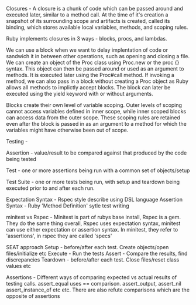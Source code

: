 Closures - A closure is a chunk of code which can be passed around and executed later, similar to a method call.  At the time of it's creation a snapshot of its surrounding scope and artifacts is created, called its binding, which stores available local variables, methods, and scoping rules.

Ruby implements closures in 3 ways - blocks, procs, and lambdas.

We can use a block when we want to delay implentation of code or sandwich it in between other operations, such as opening and closing a file.  We can create an object of the Proc class using Proc.new or the proc {} syntax.  This object can then be passed around or used as an argument to methods.  It is executed later using the Proc#call method.  If invoking a method, we can also pass in a block without creating a Proc object as Ruby allows all methods to implictly accept blocks.  The block can later be executed using the yield keyword with or without arguments.

Blocks create their own level of variable scoping.  Outer levels of scoping cannot access variables defined in inner scope, while inner scoped blocks can access data from the outer scope.  These scoping rules are retained even after the block is passed in as an argument to a method for which the variables might have otherwise been out of scope.

Testing - 

Assertion - value/result to be compared against that produced by the code being tested

Test - one or more assertions being run with a common set of objects/setup

Test Suite - one or more tests being run, with setup and teardown being executed prior to and after each run.

Expectation Syntax - Rspec style describe using DSL language 
Assertion Syntax - Ruby 'Method Definition' sytle test writing

minitest vs Rspec - Minitest is part of rubys base install, Rspec is a gem.  They do the same thing overall, Rspec uses expectation syntax, minitest can use either expectation or assertion syntax.  In minitest, they refer to 'assertions', in rspec they are called 'specs'

SEAT approach
Setup - before/after each test.  Create objects/open files/initialize etc
Execute - Run the tests
Assert - Compare the results, find discrepancies
Teardown - before/after each test.  Close files/reset class values etc

Assertions - Different ways of comparing expected vs actual results of testing calls.  assert_equal uses == comparison.  assert_output, assert_nil assert_instance_of etc etc.  There are also refute comparisons which are the opposite of assertions
